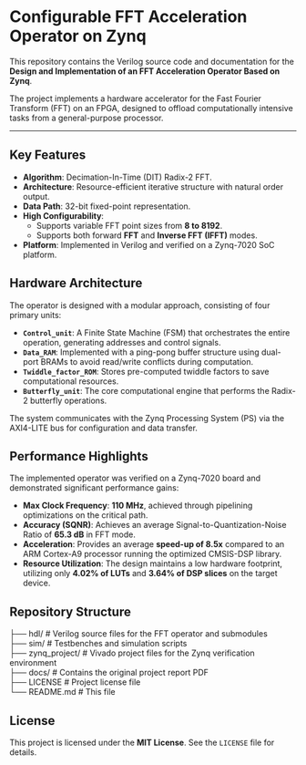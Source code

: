 # Configurable FFT Acceleration Operator on Zynq

This repository contains the Verilog source code and documentation for the **Design and Implementation of an FFT Acceleration Operator Based on Zynq**.

The project implements a hardware accelerator for the Fast Fourier Transform (FFT) on an FPGA, designed to offload computationally intensive tasks from a general-purpose processor.

---

## Key Features

- **Algorithm**: Decimation-In-Time (DIT) Radix-2 FFT.
- **Architecture**: Resource-efficient iterative structure with natural order output.
- **Data Path**: 32-bit fixed-point representation.
- **High Configurability**:
    - Supports variable FFT point sizes from **8 to 8192**.
    - Supports both forward **FFT** and **Inverse FFT (IFFT)** modes.
- **Platform**: Implemented in Verilog and verified on a Zynq-7020 SoC platform.

## Hardware Architecture

The operator is designed with a modular approach, consisting of four primary units:
- **`Control_unit`**: A Finite State Machine (FSM) that orchestrates the entire operation, generating addresses and control signals.
- **`Data_RAM`**: Implemented with a ping-pong buffer structure using dual-port BRAMs to avoid read/write conflicts during computation.
- **`Twiddle_factor_ROM`**: Stores pre-computed twiddle factors to save computational resources.
- **`Butterfly_unit`**: The core computational engine that performs the Radix-2 butterfly operations.

The system communicates with the Zynq Processing System (PS) via the AXI4-LITE bus for configuration and data transfer.

## Performance Highlights

The implemented operator was verified on a Zynq-7020 board and demonstrated significant performance gains:

- **Max Clock Frequency**: **110 MHz**, achieved through pipelining optimizations on the critical path.
- **Accuracy (SQNR)**: Achieves an average Signal-to-Quantization-Noise Ratio of **65.3 dB** in FFT mode.
- **Acceleration**: Provides an average **speed-up of 8.5x** compared to an ARM Cortex-A9 processor running the optimized CMSIS-DSP library.
- **Resource Utilization**: The design maintains a low hardware footprint, utilizing only **4.02% of LUTs** and **3.64% of DSP slices** on the target device.

## Repository Structure

├── hdl/                  # Verilog source files for the FFT operator and submodules  
├── sim/                  # Testbenches and simulation scripts  
├── zynq_project/         # Vivado project files for the Zynq verification environment  
├── docs/                 # Contains the original project report PDF  
├── LICENSE               # Project license file  
└── README.md             # This file  

## License

This project is licensed under the **MIT License**. See the `LICENSE` file for details.
